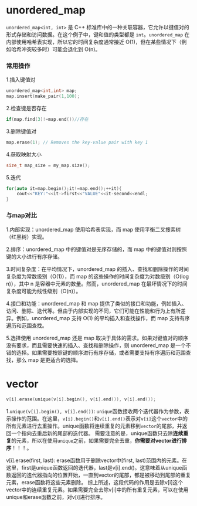 # unordered_map

`unordered_map<int, int>` 是 C++ 标准库中的一种关联容器，它允许以键值对的形式存储和访问数据。在这个例子中，键和值的类型都是 `int`。`unordered_map` 在内部使用哈希表实现，所以它的时间复杂度通常接近 O(1)，但在某些情况下（例如哈希冲突较多时）可能会退化到 O(n)。

### 常用操作

1.插入键值对
```cpp
unordered_map<int,int> map;
map.insert(make_pair(1,100);
```

2.检查键是否存在
```cpp
if(map.find(3)!=map.end())//存在 
```

3.删除键值对
```cpp
map.erase(1); // Removes the key-value pair with key 1
```
4.获取映射大小
```cpp
size_t map_size = my_map.size();
```

5.迭代
```cpp
for(auto it=map.begin();it!=map.end();++it){
    cout<<"KEY:"<<it->first<<"VALUE"<<it-second<<endl;
}
```

### 与map对比

1.内部实现：unordered_map 使用哈希表实现，而 map 使用平衡二叉搜索树（红黑树）实现。

2.排序：unordered_map 中的键值对是无序存储的，而 map 中的键值对则按照键的大小进行有序存储。

3.时间复杂度：在平均情况下，unordered_map 的插入、查找和删除操作的时间复杂度为常数级别（O(1)），而 map 的这些操作的时间复杂度为对数级别（O(log n)），其中 n 是容器中元素的数量。然而，unordered_map 在最坏情况下的时间复杂度可能为线性级别（O(n)）。

4.接口和功能：unordered_map 和 map 提供了类似的接口和功能，例如插入、访问、删除、迭代等。但由于内部实现的不同，它们可能在性能和行为上有所差异。例如，unordered_map 支持 O(1) 的平均插入和查找操作，而 map 支持有序遍历和范围查找。

5.选择使用 unordered_map 还是 map 取决于具体的需求。如果对键值对的顺序没有要求，而且需要快速的插入、查找和删除操作，则 unordered_map 是一个不错的选择。如果需要按照键的顺序进行有序存储，或者需要支持有序遍历和范围查找，那么 map 是更适合的选择。

# vector
```cpp
v[i].erase(unique(v[i].begin(), v[i].end()), v[i].end());
```

1.`unique(v[i].begin(), v[i].end())`: `unique`函数接收两个迭代器作为参数，表示操作的范围。在这里，`v[i].begin()`和`v[i].end()`表示对`v[i]`这个`vector`中的所有元素进行去重操作。unique函数将连续重复的元素移到`vector`的尾部，并返回一个指向去重后新的尾部的迭代器。
需要注意的是，unique函数只去除**连续重复**的元素，所以在使用`unique`之前，如果需要完全去重，**你需要对vector进行排序**！！！。

v[i].erase(first, last): erase函数用于删除vector中[first, last)范围内的元素。在这里，first是unique函数返回的迭代器，last是v[i].end()。这意味着从unique函数返回的迭代器指向的位置开始，一直到vector的尾部，都是被移动到尾部的重复元素，erase函数将这些元素删除。
综上所述，这段代码的作用是去除v[i]这个vector中的连续重复元素。如果需要完全去除v[i]中的所有重复元素，可以在使用unique和erase函数之前，对v[i]进行排序。